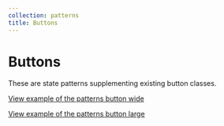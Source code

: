 ```yaml
---
collection: patterns
title: Buttons
---
```


# Buttons

These are state patterns supplementing existing button classes.

<a href="https://vanilla-framework.github.io/vanilla-brochure-theme/examples/patterns/buttons/wide/"
  class="js-example">
  View example of the patterns button wide
</a>


<a href="https://vanilla-framework.github.io/vanilla-brochure-theme/examples/patterns/buttons/large/"
  class="js-example">
  View example of the patterns button large
</a>

